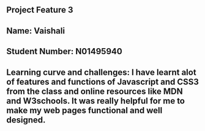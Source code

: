 ## Project Feature 3
## Name: Vaishali
## Student Number: N01495940

## Learning curve and challenges: I have learnt alot of features and functions of Javascript and CSS3 from the class and online resources like MDN and W3schools. It was really helpful for me to make my web pages functional and well designed.